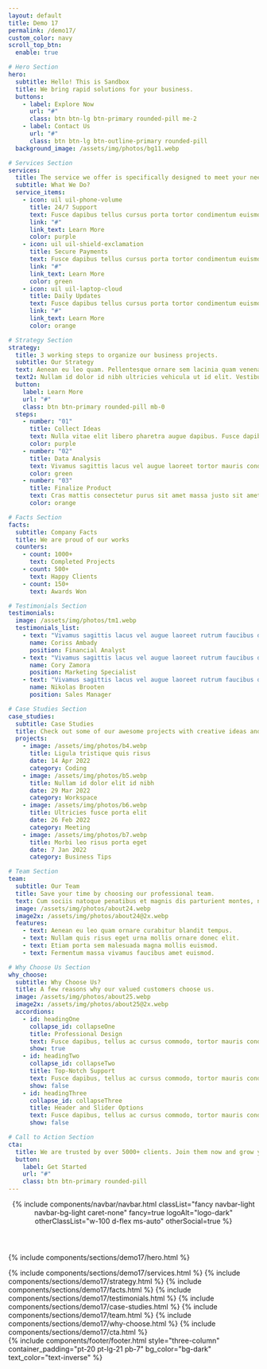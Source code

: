 ```yaml
---
layout: default
title: Demo 17
permalink: /demo17/
custom_color: navy
scroll_top_btn:
  enable: true 

# Hero Section
hero:
  subtitle: Hello! This is Sandbox
  title: We bring rapid solutions for your business.
  buttons:
    - label: Explore Now
      url: "#"
      class: btn btn-lg btn-primary rounded-pill me-2
    - label: Contact Us
      url: "#"
      class: btn btn-lg btn-outline-primary rounded-pill
  background_image: /assets/img/photos/bg11.webp

# Services Section
services:
  title: The service we offer is specifically designed to meet your needs.
  subtitle: What We Do?
  service_items:
    - icon: uil uil-phone-volume
      title: 24/7 Support
      text: Fusce dapibus tellus cursus porta tortor condimentum euismod massa justo vehicula sit amet et risus cras.
      link: "#"
      link_text: Learn More
      color: purple
    - icon: uil uil-shield-exclamation
      title: Secure Payments
      text: Fusce dapibus tellus cursus porta tortor condimentum euismod massa justo vehicula sit amet et risus cras.
      link: "#"
      link_text: Learn More
      color: green
    - icon: uil uil-laptop-cloud
      title: Daily Updates
      text: Fusce dapibus tellus cursus porta tortor condimentum euismod massa justo vehicula sit amet et risus cras.
      link: "#"
      link_text: Learn More
      color: orange

# Strategy Section
strategy:
  title: 3 working steps to organize our business projects.
  subtitle: Our Strategy
  text: Aenean eu leo quam. Pellentesque ornare sem lacinia quam venenatis vestibulum. Etiam porta sem malesuada magna mollis euismod eget. Nullam id dolor id nibh ultricies vehicula ut id elit. Nullam quis risus.
  text2: Nullam id dolor id nibh ultricies vehicula ut id elit. Vestibulum id ligula porta felis euismod semper. Aenean lacinia bibendum consectetur.
  button:
    label: Learn More
    url: "#"
    class: btn btn-primary rounded-pill mb-0
  steps:
    - number: "01"
      title: Collect Ideas
      text: Nulla vitae elit libero pharetra augue dapibus. Fusce dapibus, tellus ac cursus commodo.
      color: purple
    - number: "02"
      title: Data Analysis
      text: Vivamus sagittis lacus vel augue laoreet tortor mauris condimentum fermentum.
      color: green
    - number: "03"
      title: Finalize Product
      text: Cras mattis consectetur purus sit amet massa justo sit amet risus consectetur magna elit.
      color: orange

# Facts Section
facts:
  subtitle: Company Facts
  title: We are proud of our works
  counters:
    - count: 1000+
      text: Completed Projects
    - count: 500+
      text: Happy Clients
    - count: 150+
      text: Awards Won

# Testimonials Section
testimonials:
  image: /assets/img/photos/tm1.webp
  testimonials_list:
    - text: "Vivamus sagittis lacus vel augue laoreet rutrum faucibus dolor auctor. Vestibulum ligula porta felis euismod semper."
      name: Coriss Ambady
      position: Financial Analyst
    - text: "Vivamus sagittis lacus vel augue laoreet rutrum faucibus dolor auctor. Vestibulum ligula porta felis euismod semper."
      name: Cory Zamora
      position: Marketing Specialist
    - text: "Vivamus sagittis lacus vel augue laoreet rutrum faucibus dolor auctor. Vestibulum ligula porta felis euismod semper."
      name: Nikolas Brooten
      position: Sales Manager

# Case Studies Section
case_studies:
  subtitle: Case Studies
  title: Check out some of our awesome projects with creative ideas and great design.
  projects:
    - image: /assets/img/photos/b4.webp
      title: Ligula tristique quis risus
      date: 14 Apr 2022
      category: Coding
    - image: /assets/img/photos/b5.webp
      title: Nullam id dolor elit id nibh
      date: 29 Mar 2022
      category: Workspace
    - image: /assets/img/photos/b6.webp
      title: Ultricies fusce porta elit
      date: 26 Feb 2022
      category: Meeting
    - image: /assets/img/photos/b7.webp
      title: Morbi leo risus porta eget
      date: 7 Jan 2022
      category: Business Tips

# Team Section
team:
  subtitle: Our Team
  title: Save your time by choosing our professional team.
  text: Cum sociis natoque penatibus et magnis dis parturient montes, nascetur ridiculus mus. Cras justo odio, dapibus ac facilisis in, egestas eget quam. Praesent commodo cursus magna, vel scelerisque nisl consectetur et.
  image: /assets/img/photos/about24.webp
  image2x: /assets/img/photos/about24@2x.webp
  features:
    - text: Aenean eu leo quam ornare curabitur blandit tempus.
    - text: Nullam quis risus eget urna mollis ornare donec elit.
    - text: Etiam porta sem malesuada magna mollis euismod.
    - text: Fermentum massa vivamus faucibus amet euismod.

# Why Choose Us Section
why_choose:
  subtitle: Why Choose Us?
  title: A few reasons why our valued customers choose us.
  image: /assets/img/photos/about25.webp
  image2x: /assets/img/photos/about25@2x.webp
  accordions:
    - id: headingOne
      collapse_id: collapseOne
      title: Professional Design
      text: Fusce dapibus, tellus ac cursus commodo, tortor mauris condimentum nibh, ut fermentum massa justo sit amet risus. Cras mattis consectetur purus sit amet fermentum. Praesent commodo cursus magna, vel.
      show: true
    - id: headingTwo
      collapse_id: collapseTwo
      title: Top-Notch Support
      text: Fusce dapibus, tellus ac cursus commodo, tortor mauris condimentum nibh, ut fermentum massa justo sit amet risus. Cras mattis consectetur purus sit amet fermentum. Praesent commodo cursus magna, vel.
      show: false
    - id: headingThree
      collapse_id: collapseThree
      title: Header and Slider Options
      text: Fusce dapibus, tellus ac cursus commodo, tortor mauris condimentum nibh, ut fermentum massa justo sit amet risus. Cras mattis consectetur purus sit amet fermentum. Praesent commodo cursus magna, vel.
      show: false

# Call to Action Section
cta:
  title: We are trusted by over 5000+ clients. Join them now and grow your business.
  button:
    label: Get Started
    url: "#"
    class: btn btn-primary rounded-pill
---
```

<div class="content-wrapper">
<header class="wrapper bg-gray">
{% include components/navbar/navbar.html 
    classList="fancy navbar-light navbar-bg-light caret-none"
    fancy=true
    logoAlt="logo-dark"
    otherClassList="w-100 d-flex ms-auto"
    otherSocial=true
%}
</header>
<!-- /header -->

{% include components/sections/demo17/hero.html %}
<section class="wrapper bg-gray">
  <div class="container">
   <div class="card shadow-none my-n13 my-md-n15 my-lg-n17">
      <div class="card-body py-12 py-lg-14 px-lg-11 py-xl-16 px-xl-13">
{% include components/sections/demo17/services.html %}
{% include components/sections/demo17/strategy.html %}
{% include components/sections/demo17/facts.html %}
{% include components/sections/demo17/testimonials.html %}
{% include components/sections/demo17/case-studies.html %}
{% include components/sections/demo17/team.html %}
{% include components/sections/demo17/why-choose.html %}
{% include components/sections/demo17/cta.html %}
</div>
</div>
</div>
</section>
</div>
{% include components/footer/footer.html 
  style="three-column"
  container_padding="pt-20 pt-lg-21 pb-7"
  bg_color="bg-dark" 
  text_color="text-inverse"
%}
